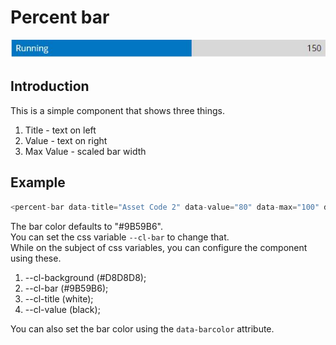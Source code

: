 # Percent bar

![piechart](/documents/images/percent-bar.jpg)

## Introduction

This is a simple component that shows three things.

1. Title - text on left
1. Value - text on right
1. Max Value - scaled bar width

## Example
```js
<percent-bar data-title="Asset Code 2" data-value="80" data-max="100" data-barcolor="#ff0090"></percent-bar>
```

The bar color defaults to "#9B59B6".  
You can set the css variable `--cl-bar` to change that.  
While on the subject of css variables, you can configure the component using these.

1. --cl-background (#D8D8D8);
1. --cl-bar (#9B59B6);
1. --cl-title (white);
1. --cl-value (black);

You can also set the bar color using the `data-barcolor` attribute. 
